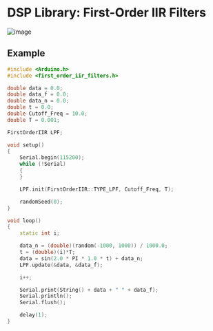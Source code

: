 # DSP Library: First-Order IIR Filters

![image](https://github.com/yangrui9501/dsp_iir_filter1/assets/91120147/9267c2f2-bd7f-4df7-939c-109ad382334a)

## Example

```cpp
#include <Arduino.h>
#include <first_order_iir_filters.h>

double data = 0.0;
double data_f = 0.0;
double data_n = 0.0;
double t = 0.0;
double Cutoff_Freq = 10.0;
double T = 0.001;

FirstOrderIIR LPF;

void setup()
{
    Serial.begin(115200);
    while (!Serial)
    {
    }

    LPF.init(FirstOrderIIR::TYPE_LPF, Cutoff_Freq, T);

    randomSeed(0);
}

void loop()
{
    static int i;

    data_n = (double)(random(-1000, 1000)) / 1000.0;
    t = (double)(i)*T;
    data = sin(2.0 * PI * 1.0 * t) + data_n;
    LPF.update(&data, &data_f);

    i++;

    Serial.print(String() + data + " " + data_f);
    Serial.println();
    Serial.flush();

    delay(1);
}
```
